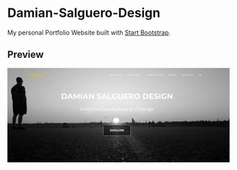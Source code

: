 # Damian-Salguero-Design

My personal Portfolio Website built with [Start Bootstrap](https://startbootstrap.com). 



## Preview

![](/public/img/start.png "Optional Title")


